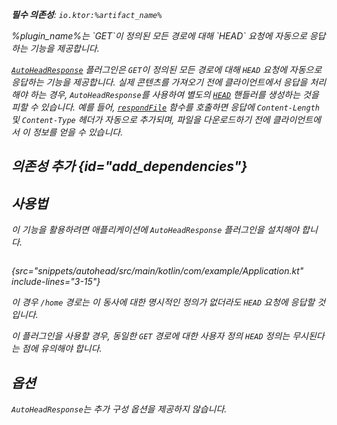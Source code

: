 [//]: # (title: 자동 HEAD 응답)

<var name="plugin_name" value="AutoHeadResponse"/>
<var name="artifact_name" value="ktor-server-auto-head-response"/>
<primary-label ref="server-plugin"/>

<tldr>
<p>
<b>필수 의존성</b>: <code>io.ktor:%artifact_name%</code>
</p>
<var name="example_name" value="autohead"/>
<include from="lib.topic" element-id="download_example"/>
<include from="lib.topic" element-id="native_server_supported"/>
</tldr>

<link-summary>
%plugin_name%는 `GET`이 정의된 모든 경로에 대해 `HEAD` 요청에 자동으로 응답하는 기능을 제공합니다.
</link-summary>

[`AutoHeadResponse`](https://api.ktor.io/ktor-server/ktor-server-plugins/ktor-server-auto-head-response/io.ktor.server.plugins.autohead/-auto-head-response.html) 플러그인은 `GET`이 정의된 모든 경로에 대해 `HEAD` 요청에 자동으로 응답하는 기능을 제공합니다. 실제 콘텐츠를 가져오기 전에 클라이언트에서 응답을 처리해야 하는 경우, `AutoHeadResponse`를 사용하여 별도의 [`HEAD`](server-routing.md#define_route) 핸들러를 생성하는 것을 피할 수 있습니다. 예를 들어, [`respondFile`](server-responses.md#file) 함수를 호출하면 응답에 `Content-Length` 및 `Content-Type` 헤더가 자동으로 추가되며, 파일을 다운로드하기 전에 클라이언트에서 이 정보를 얻을 수 있습니다.

## 의존성 추가 {id="add_dependencies"}

<include from="lib.topic" element-id="add_ktor_artifact_intro"/>
<include from="lib.topic" element-id="add_ktor_artifact"/>

## 사용법
이 기능을 활용하려면 애플리케이션에 `AutoHeadResponse` 플러그인을 설치해야 합니다.

```kotlin
```
{src="snippets/autohead/src/main/kotlin/com/example/Application.kt" include-lines="3-15"}

이 경우 `/home` 경로는 이 동사에 대한 명시적인 정의가 없더라도 `HEAD` 요청에 응답할 것입니다.

이 플러그인을 사용할 경우, 동일한 `GET` 경로에 대한 사용자 정의 `HEAD` 정의는 무시된다는 점에 유의해야 합니다.

## 옵션
`AutoHeadResponse`는 추가 구성 옵션을 제공하지 않습니다.